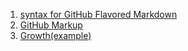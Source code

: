 1. [syntax for GitHub Flavored Markdown](https://github.com/guodongxiaren/README)
2. [GitHub Markup](https://github.com/github/markup)
3. [Growth(example)](https://github.com/phodal/growth-ebook)
